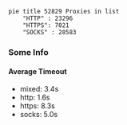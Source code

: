 
```mermaid
pie title 52829 Proxies in list
    "HTTP" : 23296
    "HTTPS": 7021
    "SOCKS" : 28583
```

### Some Info
#### Average Timeout

- mixed: 3.4s
- http: 1.6s
- https: 8.3s
- socks: 5.0s